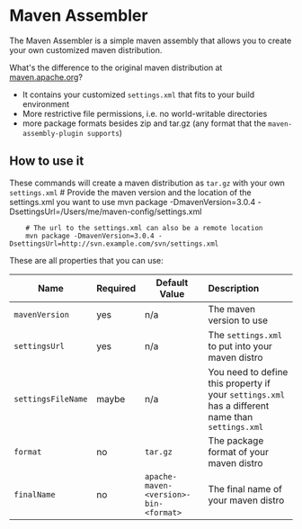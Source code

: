 # Maven Assembler
The Maven Assembler is a simple maven assembly that allows you to create your own customized maven distribution.

What's the difference to the original maven distribution at
[maven.apache.org](http://maven.apache.org)?
*   It contains your customized `settings.xml` that fits to your build environment
*   More restrictive file permissions, i.e. no world-writable directories
*   more package formats besides zip and tar.gz (any format that the `maven-assembly-plugin supports`)

## How to use it
These commands will create a maven distribution as `tar.gz` with your own `settings.xml`
        # Provide the maven version and the location of the settings.xml you want to use
        mvn package -DmavenVersion=3.0.4 -DsettingsUrl=/Users/me/maven-config/settings.xml
        
        # The url to the settings.xml can also be a remote location
        mvn package -DmavenVersion=3.0.4 -DsettingsUrl=http://svn.example.com/svn/settings.xml

These are all properties that you can use:

| Name | Required | Default Value | Description |
| ---- | -------- | ------------- | :---------- |
| `mavenVersion` | yes | n/a | The maven version to use |
| `settingsUrl` | yes | n/a | The `settings.xml` to put into your maven distro |
| `settingsFileName` | maybe | n/a | You need to define this property if your `settings.xml` has a different name than `settings.xml` |
| `format` | no | `tar.gz`| The package format of your maven distro |
| `finalName` | no | `apache-maven-<version>-bin-<format>`| The final name of your maven distro |
